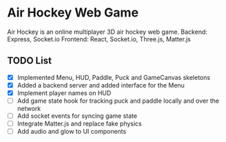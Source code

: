 # Air Hockey Web Game

Air Hockey is an online multiplayer 3D air hockey web game.
Backend: Express, Socket.io
Frontend: React, Socket.io, Three.js, Matter.js

## TODO List
- [x] Implemented Menu, HUD, Paddle, Puck and GameCanvas skeletons
- [x] Added a backend server and added interface for the Menu
- [x] Implement player names on HUD
- [ ] Add game state hook for tracking puck and paddle locally and over the network
- [ ] Add socket events for syncing game state
- [ ] Integrate Matter.js and replace fake physics
- [ ] Add audio and glow to UI components
